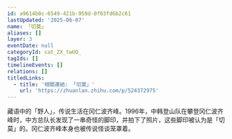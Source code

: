 ```yaml
---
id: a9614b0c-6549-421b-959d-0f03fd6b2c61
lastUpdated: '2025-06-07'
name: 「切莫」
aliases: []
layer: 3
eventDate: null
categoryId: cat_ZX_twUO_
tagIds: []
timelineEvents: []
relations: []
titledLinks:
  - title: '相關連結: 「切莫」'
    url: 'https://zhuanlan.zhihu.com/p/524372975'
---
```

藏语中的「野人」，传说生活在冈仁波齐峰。1996年，中韩登山队在攀登冈仁波齐峰时，中方总队长发现了一串奇怪的脚印，并拍下了照片，这些脚印被认为是「切莫」的。冈仁波齐峰本身也被传说怪谈笼罩着。
